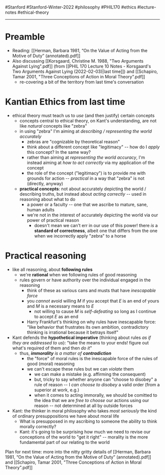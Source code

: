 #Stanford #Stanford-Winter-2022 #philosophy #PHIL170 #ethics #lecture-notes #ethical-theory 
___
# Preamble
- Reading: [[Herman, Barbara 1981, “On the Value of Acting from the Motive of Duty” (annotated).pdf]]
- Also discussing [[Korsgaard, Christine M. 1988, "Two Arguments Against Lying".pdf]] (from [[PHIL 170 Lecture 10 Notes - Korsgaard's Two Arguments Against Lying (2022-02-03)|last time]]) and [[Schapiro, Tamar 2001, "Three Conceptions of Action in Moral Theory".pdf]]
	- re-covering a bit of the territory from last time's conversation

# Kantian Ethics from last time
- ethical theory must teach us to *use* (and then justify) certain concepts
	- concepts central to ethical theory, on Kant's understanding, are not like *natural* concepts like "zebra"
	- in using "zebra" I'm aiming at *describing / representing the world accurately*
		- zebras are "cognizable by theoretical reason"
		- think about a different concept like "legitimacy" -- how do I *apply* this concept? In the same way?
		- rather than aiming at *representing the world accuracy*, I'm instead aiming at *how to act correctly* via my application of the concept
		- the role of the concept ("legitimacy") is to provide me with grounds for action -- *practical* in a way that "zebra" is not (directly, anyway)
	- **practical concepts**: not about accurately depicting the world / describing truths, but instead about *acting correctly* -- used in reasoning about what to do
		- a power or a faculty -- one that we ascribe to mature, sane, human adults
		- we're not in the interest of accurately depicting the world via our power of practical reason
			- doesn't mean we can't err in our use of this power! there *is* a **standard of correctness**, albeit one that differs from the one when we incorrectly apply "zebra" to a horse

# Practical reasoning
- like all reasoning, about **following rules**
	- we're **rational** when we following rules of good reasoning
	- rules govern or have authority over the individual engaged in the reasoning
		- think of these as various cans and musts that have *inescapable force*
		- you *cannot* avoid willing $M$ if you accept that $E$ is an end of yours and $M$ is a necessary means to $E$
			- not willing to cause $M$ is *self-defeating* so long as I continue to accept $E$ as an end
		- Harry Frankfurt's thinking on why rules have inescapable force: "like behavior that frustrates its own ambition, contradictory thinking is irrational because it betrays itself"
- Kant defends the **hypothetical imperative** (thinking about rules *as if they are addressed to us*): "take the means to your ends! figure out what's required of them and then *do it*"
	- thus, ***immorality** is a matter of **contradiction***
		- the "force" of moral rules is the inescapable force of the rules of good (moral) reasoning
		- we can't escape these rules but we can *violate* them
			- we can make a mistake (e.g. affirming the consequent)
			- but, tricky to say whether anyone can "choose to disobey" a rule of reason -- I *can choose to disobey* a valid order (from a superior at work, e.g.)
			- when it comes to acting immorally, we should be comitted to the idea that we are *free to choose* our actions using our reason -- not determined at all by outside forces
- Kant: the thinker in moral philosophy who takes *most seriously* the kind of ordinary presuppositions we have about moral life
	- What is presupposed in my ascribing to someone the ability to think morally correctly?
	- Kant: it's going to be surprising how much we need to revise our conceptions of the world to "get it right" -- morality is the more fundamental part of our relating to the world

Plan for next time: more into the nitty gritty details of [[Herman, Barbara 1981, “On the Value of Acting from the Motive of Duty” (annotated).pdf]] and [[Schapiro, Tamar 2001, "Three Conceptions of Action in Moral Theory".pdf]]